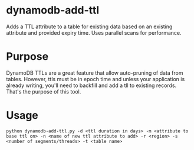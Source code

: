 # dynamodb-add-ttl
Adds a TTL attribute to a table for existing data based on an existing attribute and provided expiry time.  Uses parallel scans for performance.

# Purpose
DynamoDB TTLs are a great feature that allow auto-pruning of data from tables.  However, ttls must be in epoch time and unless your application is already writing, you'll need to backfill and add a tll to existing records.  That's the purpose of this tool.

# Usage

```
python dynamodb-add-ttl.py -d <ttl duration in days> -m <attribute to base ttl on> -n <name of new ttl attribute to add> -r <region> -s <number of segments/threads> -t <table name>
```
